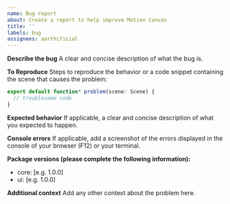 ```yaml
---
name: Bug report
about: Create a report to help improve Motion Canvas
title: ''
labels: bug
assignees: aarthificial
---
```


**Describe the bug**
A clear and concise description of what the bug is.

**To Reproduce**
Steps to reproduce the behavior
or a code snippet containing the scene that causes the problem:

```ts
export default function* problem(scene: Scene) {
  // troublesome code
}
```

**Expected behavior**
If applicable, a clear and concise description of what you expected to happen.

**Console errors**
If applicable, add a screenshot of the errors displayed in the console of your browser (F12) or your terminal.

**Package versions (please complete the following information):**

- core: [e.g. 1.0.0]
- ui: [e.g. 1.0.0]

**Additional context**
Add any other context about the problem here.
